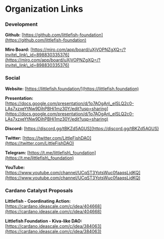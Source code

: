 # Organization Links

### Development

**Github:** [https://github.com/littlefish-foundation](https://github.com/littlefish-foundation)

**Miro Board:** [https://miro.com/app/board/uXjVOPNZgXQ=/?invite\_link\_id=898830335376](https://miro.com/app/board/uXjVOPNZgXQ=/?invite\_link\_id=898830335376)

### Social

**Website:** [https://littlefish.foundation/](https://littlefish.foundation)

**Presentation:** [https://docs.google.com/presentation/d/1o7AOgAn\_elSLQ2c0-LAs7xzxeYtNw9DihPBHi1mz30Y/edit?usp=sharing](https://docs.google.com/presentation/d/1o7AOgAn\_elSLQ2c0-LAs7xzxeYtNw9DihPBHi1mz30Y/edit?usp=sharing)

**Discord:** [https://discord.gg/tBKZd5AGUS](https://discord.gg/tBKZd5AGUS)

**Twitter:** [https://twitter.com/LittleFishDAO](https://twitter.com/LittleFishDAO)

**Telegram:** [https://t.me/littlefish\_foundation](https://t.me/littlefish\_foundation)

**YouTube:** [https://www.youtube.com/channel/UCqST3YotsWuc0faaqsLjdKQ](https://www.youtube.com/channel/UCqST3YotsWuc0faaqsLjdKQ)



### Cardano Catalyst Proposals

**Littlefish - Coordinating Action:** [https://cardano.ideascale.com/c/idea/404668](https://cardano.ideascale.com/c/idea/404668)

**Littlefish Foundation - Kiva-like DAO:** [https://cardano.ideascale.com/c/idea/384063](https://cardano.ideascale.com/c/idea/384063)
